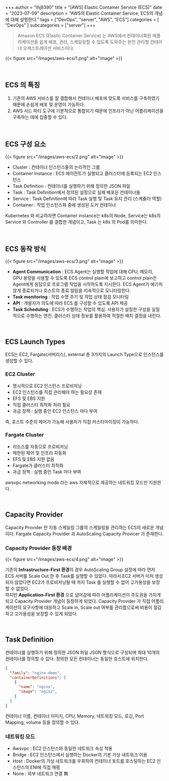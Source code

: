 +++
author = "lhj8390"
title = "[AWS] Elastic Container Service (ECS)"
date = "2023-07-09"
description = "AWS의 Elastic Container Service, ECS의 개념에 대해 설명한다."
tags = ["DevOps", "server", "AWS", "ECS"]
categories = [
    "DevOps"
]
subcategories = ["server"]
+++

> Amazon ECS (Elastic Container Service) 는 AWS에서 컨테이너화된 애플리케이션을 쉽게 배포, 관리, 스케일링할 수 있도록 도와주는 완전 관리형 컨테이너 오케스트레이션 서비스이다.

{{< figure src="/images/aws-ecs/1.png" alt="image" >}}

<br/>

## ECS 의 특징

1. 기존의 AWS 서비스를 잘 결합해서 컨테이너 배포에 맞도록 서비스를 구축하였기 때문에 손쉽게 배포 및 운영이 가능하다.
2. AWS 서드 파티 도구에 기본적으로 통합되기 때문에 인프라가 아닌 어플리케이션을 구축하는 데에 집중할 수 있다.

<br/>

## ECS 구성 요소

{{< figure src="/images/aws-ecs/2.png" alt="image" >}}

- Cluster : 컨테이너 인스턴스들의 논리적인 그룹
- Container Instance : ECS 에이전트가 실행되고 클러스터에 등록되는 EC2 인스턴스
- Task Definition : 컨테이너를 실행하기 위해 정의한 JSON 파일
- Task : Task Definition에서 정의된 설정으로 실제 배포된 컨테이너들
- Service : Task Definition에 따라 Task 실행 및 Task 유지 관리 (스케쥴러 역할)
- Container : 작업 인스턴스화 중에 생성된 도커 컨테이너

Kubernetes 와 비교하자면 Container instance는 k8s의 Node, Service는 k8s의 Service 와 Controller 를 결합한 개념이고, Task 는 k8s 의 Pod를 의미한다.

<br/>

## ECS 동작 방식

{{< figure src="/images/aws-ecs/3.png" alt="image" >}}

- **Agent Communication** : ECS Agent는 실행할 작업에 대해 CPU, 메모리, GPU 용량을 사용할 수 있도록 ECS control plain에 보고하고 control plain은 Agent에게 응답으로 프로그램 작업을 시작하도록 지시한다. ECS Agent가 예기치 않게 종료되거나 호스트의 종료 알림을 지속적으로 모니터링한다.
- **Task monitoring** : 작업 수명 주기 및 작업 상태 점검 모니터링
- **API** : 개발자가 의도에 따라 ECS 를 구성할 수 있도록 API 제공
- **Task Scheduling** : ECS가 수행하는 작업의 핵심. 사용자가 설정한 구성을 실질적으로 수행하는 엔진. 클러스터 상태 정보를 활용하여 적절한 배치 결정을 내린다. 

<br/>

## ECS Launch Types
ECS는 EC2, Fargate(서버리스), external 총 3가지의 Launch Type으로 인스턴스를 생성할 수 있다.

### EC2 Cluster
- 명시적으로 EC2 인스턴스 프로비저닝
- EC2 인스턴스를 직접 관리해야 하는 필요성 존재
- EFS 및 EBS 지원
- 직접 클러스터 최적화 처리 필요
- 과금 정책 : 실행 중인 EC2 인스턴스 마다 부여

즉, 호스트 수준의 제어가 가능해 사용자가 직접 커스터마이징이 가능하다.

### Fargate Cluster
- 리소스를 자동으로 프로비저닝
- 제한된 제어 및 인프라 자동화
- EFS 및 EBS 지원 없음
- Fargate가 클러스터 최적화
- 과금 정책 : 실행 중인 Task 마다 부여

awsvpc networking mode 라는 aws 자체적으로 제공하는 네트워킹 모드만 지원한다.

<br/>

## Capacity Provider
Capacity Provider 란 자동 스케일링 그룹의 스케일링을 관리하는 ECS의 새로운 개념이다.
Fargate Capacity Provider 과 AutoScaling Capacity Provicer 가 존재한다.


### Capacity Provider 등장 배경
{{< figure src="/images/aws-ecs/4.png" alt="image" >}}

기존의 **Infrastructure-First 환경**의 경우 AutoScaling Group 설정에 따라 먼저 ECS 서버를 Scale Out 한 후 Task를 실행할 수 있었다. 따라서 EC2 서버가 미처 생성되지 않았다면 EC2가 프로비저닝될 때 까지 Task 를 실행할 수 없어 고가용성을 보장할 수 없었다.
<br/>
하지만 **Application-First 환경** 으로 넘어감에 따라 어플리케이션이 주도권을 가지게 되고 Capacity Provider 개념이 등장하게 되었다. Capacity Provider 가 직접 어플리케이션의 요구사항에 대응하고 Scale in, Scale out 여부를 관리함으로써 <span class="red">비용이 절감하고 고가용성을 보장</span>할 수 있게 되었다.

<br/>

## Task Definition
컨테이너를 실행하기 위해 정의한 JSON 파일
JSON 형식으로 구성되며 최대 10개의 컨테이너를 정의할 수 있다. 정의한 모든 컨테이너는 동일한 호스트에 위치한다.

``` json
{
  "family": "nginx-demo",
  "containerDefinitions": [
    {
      "name": "nginx",
      "image": "nginx",
    }
  ]
}
```

컨테이너 이름, 컨테이너 이미지, CPU, Memory, 네트워킹 모드, 로깅, Port Mapping, volume 등을 정의할 수 있다.

### 네트워킹 모드
- Awsvpc : EC2 인스턴스와 동일한 네트워크 속성 적용
- Bridge : EC2 인스턴스에서 실행하는 Docker의 기본 가상 네트워크 이용
- Host : Docker의 가상 네트워크를 우회하여 컨테이너 포트를 호스팅하는 EC2 인스턴스의 ENI에 직접 매핑
- None : 외부 네트워크 연결 無

<br/><br/><br/>